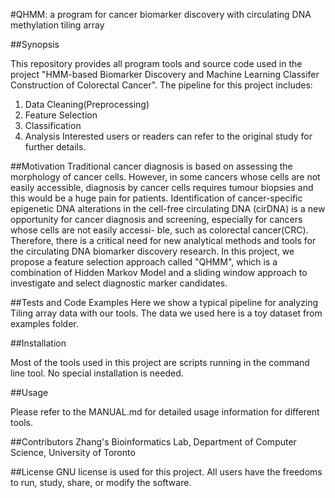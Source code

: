 #QHMM: a program for cancer biomarker discovery with circulating DNA methylation tiling array

##Synopsis

This repository provides all program tools and source code used in the project "HMM-based Biomarker Discovery and Machine Learning Classifer Construction of 
Colorectal Cancer". The pipeline for this project includes:
1. Data Cleaning(Preprocessing)
2. Feature Selection
3. Classification
4. Analysis
Interested users or readers can refer to the original study for further details.

##Motivation
Traditional cancer diagnosis is based on assessing the morphology of cancer cells. However, in some cancers whose cells are not easily accessible, diagnosis by cancer 
cells requires tumour biopsies and this would be a huge pain for patients. Identification of cancer-specific epigenetic DNA alterations in the cell-free circulating 
DNA (cirDNA) is a new opportunity for cancer diagnosis and screening, especially for cancers whose cells are not easily accessi- ble, such as colorectal 
cancer(CRC). Therefore, there is a critical need for new analytical methods and tools for the circulating DNA biomarker discovery research. In this project, we propose a feature selection approach called "QHMM", which is a combination of Hidden Markov Model and a sliding window approach to investigate and select diagnostic marker candidates.

##Tests and Code Examples
Here we show a typical pipeline for analyzing Tiling array data with our tools. The data we used here is a toy dataset from examples folder.


##Installation

Most of the tools used in this project are scripts running in the command line tool. No special installation is needed.

##Usage

Please refer to the MANUAL.md for detailed usage information for different tools.


##Contributors
Zhang's Bioinformatics Lab, Department of Computer Science, University of Toronto

##License
GNU license is used for this project. All users have the freedoms to run, study, share, or modify the software.
